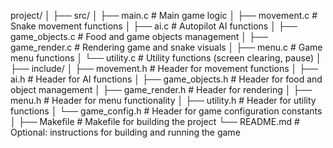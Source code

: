 project/
│
├── src/
│   ├── main.c             # Main game logic
│   ├── movement.c         # Snake movement functions
│   ├── ai.c               # Autopilot AI functions
│   ├── game_objects.c     # Food and game objects management
│   ├── game_render.c      # Rendering game and snake visuals
│   ├── menu.c             # Game menu functions
│   └── utility.c          # Utility functions (screen clearing, pause)
│
├── include/
│   ├── movement.h         # Header for movement functions
│   ├── ai.h               # Header for AI functions
│   ├── game_objects.h     # Header for food and object management
│   ├── game_render.h      # Header for rendering
│   ├── menu.h             # Header for menu functionality
│   ├── utility.h          # Header for utility functions
│   └── game_config.h      # Header for game configuration constants
│
├── Makefile               # Makefile for building the project
└── README.md              # Optional: instructions for building and running the game
